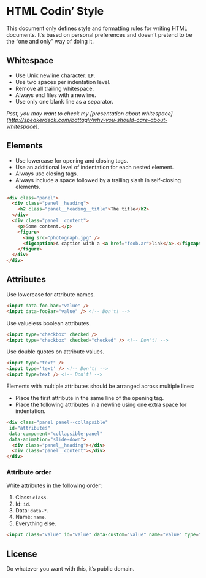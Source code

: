 # HTML Codin’ Style

This document only defines style and formatting rules for writing HTML documents.
It’s based on personal preferences and doesn’t pretend to be the “one and only”
way of doing it.

## Whitespace

- Use Unix newline character: `LF`.
- Use two spaces per indentation level.
- Remove all trailing whitespace.
- Always end files with a newline.
- Use only one blank line as a separator.

_Psst, you may want to check my [presentation about whitespace]
(http://speakerdeck.com/battaglr/why-you-should-care-about-whitespace)_.

## Elements

- Use lowercase for opening and closing tags.
- Use an additional level of indentation for each nested element.
- Always use closing tags.
- Always include a space followed by a trailing slash in self-closing elements.

```html
<div class="panel">
  <div class="panel__heading">
    <h2 class="panel__heading__title">The title</h2>
  </div>
  <div class="panel__content">
    <p>Some content.</p>
    <figure>
      <img src="photograph.jpg" />
      <figcaption>A caption with a <a href="foob.ar">link</a>.</figcaption>
    </figure>
  </div>
</div>
```

## Attributes

Use lowercase for attribute names.

```html
<input data-foo-bar="value" />
<input data-fooBar="value" /> <!-- Don't! -->
```

Use valueless boolean attributes.

```html
<input type="checkbox" checked />
<input type="checkbox" checked="checked" /> <!-- Don't! -->
```

Use double quotes on attribute values.

```html
<input type="text" />
<input type='text' /> <!-- Don't! -->
<input type=text /> <!-- Don't! -->
```

Elements with multiple attributes should be arranged across multiple lines:

- Place the first attribute in the same line of the opening tag.
- Place the following attributes in a newline using one extra space
  for indentation.

```html
<div class="panel panel--collapsible"
 id="attributes"
 data-component="collapsible-panel"
 data-animation="slide-down">
  <div class="panel__heading"></div>
  <div class="panel__content"></div>
</div>
```

### Attribute order

Write attributes in the following order:

1. Class: `class`.
2. Id: `id`.
3. Data: `data-*`.
4. Name: `name`.
5. Everything else.

````html
<input class="value" id="value" data-custom="value" name="value" type="value" />
````

## License

Do whatever you want with this, it’s public domain.
